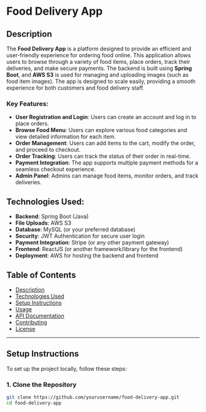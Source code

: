 # Food Delivery App

## Description

The **Food Delivery App** is a platform designed to provide an efficient and user-friendly experience for ordering food online. This application allows users to browse through a variety of food items, place orders, track their deliveries, and make secure payments. The backend is built using **Spring Boot**, and **AWS S3** is used for managing and uploading images (such as food item images). The app is designed to scale easily, providing a smooth experience for both customers and food delivery staff.

### Key Features:
- **User Registration and Login**: Users can create an account and log in to place orders.
- **Browse Food Menu**: Users can explore various food categories and view detailed information for each item.
- **Order Management**: Users can add items to the cart, modify the order, and proceed to checkout.
- **Order Tracking**: Users can track the status of their order in real-time.
- **Payment Integration**: The app supports multiple payment methods for a seamless checkout experience.
- **Admin Panel**: Admins can manage food items, monitor orders, and track deliveries.

## Technologies Used:
- **Backend**: Spring Boot (Java)
- **File Uploads**: AWS S3
- **Database**: MySQL (or your preferred database)
- **Security**: JWT Authentication for secure user login
- **Payment Integration**: Stripe (or any other payment gateway)
- **Frontend**: ReactJS (or another framework/library for the frontend)
- **Deployment**: AWS for hosting the backend and frontend

## Table of Contents
- [Description](#description)
- [Technologies Used](#technologies-used)
- [Setup Instructions](#setup-instructions)
- [Usage](#usage)
- [API Documentation](#api-documentation)
- [Contributing](#contributing)
- [License](#license)

---

## Setup Instructions

To set up the project locally, follow these steps:

### 1. Clone the Repository

```bash
git clone https://github.com/yourusername/food-delivery-app.git
cd food-delivery-app
